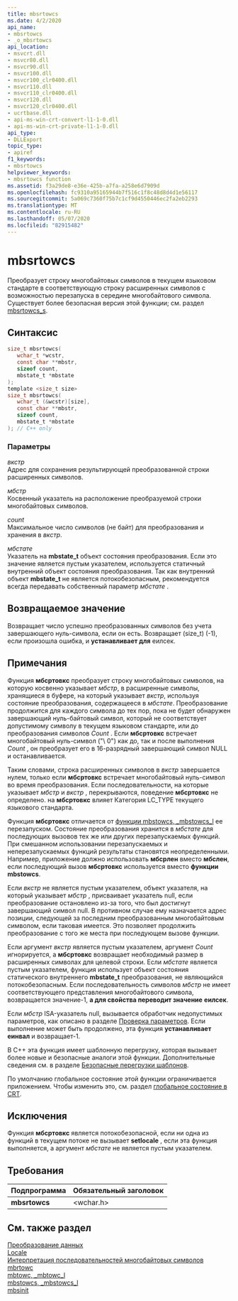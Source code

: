 ```yaml
---
title: mbsrtowcs
ms.date: 4/2/2020
api_name:
- mbsrtowcs
- _o_mbsrtowcs
api_location:
- msvcrt.dll
- msvcr80.dll
- msvcr90.dll
- msvcr100.dll
- msvcr100_clr0400.dll
- msvcr110.dll
- msvcr110_clr0400.dll
- msvcr120.dll
- msvcr120_clr0400.dll
- ucrtbase.dll
- api-ms-win-crt-convert-l1-1-0.dll
- api-ms-win-crt-private-l1-1-0.dll
api_type:
- DLLExport
topic_type:
- apiref
f1_keywords:
- mbsrtowcs
helpviewer_keywords:
- mbsrtowcs function
ms.assetid: f3a29de8-e36e-425b-a7fa-a258e6d7909d
ms.openlocfilehash: fc9310a95165944b7f516c1f8c48d8d4d1e56117
ms.sourcegitcommit: 5a069c7360f75b7c1cf9d4550446ec2fa2eb2293
ms.translationtype: MT
ms.contentlocale: ru-RU
ms.lasthandoff: 05/07/2020
ms.locfileid: "82915482"
---
```

# <a name="mbsrtowcs"></a>mbsrtowcs

Преобразует строку многобайтовых символов в текущем языковом стандарте в соответствующую строку расширенных символов с возможностью перезапуска в середине многобайтового символа. Существует более безопасная версия этой функции; см. раздел [mbsrtowcs_s](mbsrtowcs-s.md).

## <a name="syntax"></a>Синтаксис

```C
size_t mbsrtowcs(
   wchar_t *wcstr,
   const char **mbstr,
   sizeof count,
   mbstate_t *mbstate
);
template <size_t size>
size_t mbsrtowcs(
   wchar_t (&wcstr)[size],
   const char **mbstr,
   sizeof count,
   mbstate_t *mbstate
); // C++ only
```

### <a name="parameters"></a>Параметры

*вкстр*<br/>
Адрес для сохранения результирующей преобразованной строки расширенных символов.

*мбстр*<br/>
Косвенный указатель на расположение преобразуемой строки многобайтовых символов.

*count*<br/>
Максимальное число символов (не байт) для преобразования и хранения в *вкстр*.

*мбстате*<br/>
Указатель на **mbstate_t** объект состояния преобразования. Если это значение является пустым указателем, используется статичный внутренний объект состояния преобразования. Так как внутренний объект **mbstate_t** не является потокобезопасным, рекомендуется всегда передавать собственный параметр *мбстате* .

## <a name="return-value"></a>Возвращаемое значение

Возвращает число успешно преобразованных символов без учета завершающего нуль-символа, если он есть. Возвращает (size_t) (-1), если произошла ошибка, и **устанавливает для** еилсек.

## <a name="remarks"></a>Примечания

Функция **мбсртовкс** преобразует строку многобайтовых символов, на которую косвенно указывает *мбстр*, в расширенные символы, хранящиеся в буфере, на который указывает *вкстр*, используя состояние преобразования, содержащееся в *мбстате*. Преобразование продолжится для каждого символа до тех пор, пока не будет обнаружен завершающий нуль-байтовый символ, который не соответствует допустимому символу в текущем языковом стандарте, или до преобразования символов *Count* . Если **мбсртовкс** встречает многобайтовый нуль-символ ("\ 0") как до, так и после выполнения *Count* , он преобразует его в 16-разрядный завершающий символ NULL и останавливается.

Таким словами, строка расширенных символов в *вкстр* завершается нулем, только если **мбсртовкс** встречает многобайтовый нуль-символ во время преобразования. Если последовательности, на которые указывает *мбстр* и *вкстр* , перекрываются, поведение **мбсртовкс** не определено. на **мбсртовкс** влияет Категория LC_TYPE текущего языкового стандарта.

Функция **мбсртовкс** отличается от [функции mbstowcs, _mbstowcs_l](mbstowcs-mbstowcs-l.md) ее перезапуском. Состояние преобразования хранится в *мбстате* для последующих вызовов тех же или других перезапускаемых функций. При смешанном использовании перезапускаемых и неперезапускаемых функций результаты становятся неопределенными.  Например, приложение должно использовать **мбсрлен** вместо **мбслен**, если последующий вызов **мбсртовкс** используется вместо **функции mbstowcs**.

Если *вкстр* не является пустым указателем, объект указателя, на который указывает *мбстр* , присваивает указатель null, если преобразование остановлено из-за того, что был достигнут завершающий символ null. В противном случае ему назначается адрес позиции, следующей за последним преобразованным многобайтовым символом, если таковая имеется. Это позволяет продолжить преобразование с того же места при последующем вызове функции.

Если аргумент *вкстр* является пустым указателем, аргумент *Count* игнорируется, а **мбсртовкс** возвращает необходимый размер в расширенных символах для целевой строки. Если *мбстате* является пустым указателем, функция использует объект состояния статического внутреннего **mbstate_t** преобразования, не являющийся потокобезопасным. Если последовательность символов *мбстр* не имеет соответствующего представления многобайтового символа, возвращается значение-1, **а для свойства переводит значение** **еилсек**.

Если *мбстр* ISA-указатель null, вызывается обработчик недопустимых параметров, как описано в разделе [Проверка параметров](../../c-runtime-library/parameter-validation.md). Если выполнение может быть продолжено, эта функция **устанавливает** **еинвал** и возвращает-1.

В C++ эта функция имеет шаблонную перегрузку, которая вызывает более новые и безопасные аналоги этой функции. Дополнительные сведения см. в разделе [Безопасные перегрузки шаблонов](../../c-runtime-library/secure-template-overloads.md).

По умолчанию глобальное состояние этой функции ограничивается приложением. Чтобы изменить это, см. раздел [глобальное состояние в CRT](../global-state.md).

## <a name="exceptions"></a>Исключения

Функция **мбсртовкс** является потокобезопасной, если ни одна из функций в текущем потоке не вызывает **setlocale** , если эта функция выполняется, а аргумент *мбстате* не является пустым указателем.

## <a name="requirements"></a>Требования

|Подпрограмма|Обязательный заголовок|
|-------------|---------------------|
|**mbsrtowcs**|\<wchar.h>|

## <a name="see-also"></a>См. также раздел

[Преобразование данных](../../c-runtime-library/data-conversion.md)<br/>
[Locale](../../c-runtime-library/locale.md)<br/>
[Интерпретация последовательностей многобайтовых символов](../../c-runtime-library/interpretation-of-multibyte-character-sequences.md)<br/>
[mbrtowc](mbrtowc.md)<br/>
[mbtowc, _mbtowc_l](mbtowc-mbtowc-l.md)<br/>
[mbstowcs, _mbstowcs_l](mbstowcs-mbstowcs-l.md)<br/>
[mbsinit](mbsinit.md)<br/>
